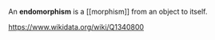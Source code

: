 An **endomorphism** is a [[morphism]] from an object to itself.

https://www.wikidata.org/wiki/Q1340800